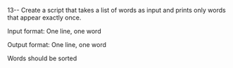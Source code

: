 13-- Create a script that takes a list of words as input and prints only words that appear exactly once.



Input format: One line, one word

Output format: One line, one word

Words should be sorted
